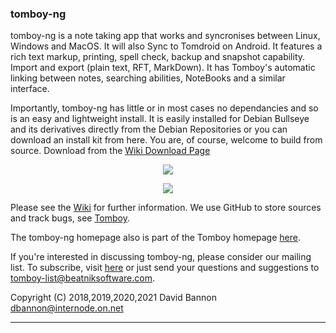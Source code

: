 ### tomboy-ng 

tomboy-ng is a note taking app that works and syncronises between Linux, Windows and MacOS. It will also Sync to Tomdroid on Android. It features a rich text markup, printing, spell check, backup and snapshot capability. Import and export (plain text, RFT, MarkDown). It has Tomboy's automatic linking between notes, searching abilities, NoteBooks and a similar interface. 

Importantly, tomboy-ng has little or in most cases no dependancies and so is an easy and lightweight install. It is easily installed for Debian Bullseye and its derivatives directly from the Debian Repositories or you can download an install kit from here. You are, of course, welcome to build from source. Download from the [Wiki Download Page](https://github.com/tomboy-notes/tomboy-ng/wiki/Download_Release)
<p align="center"><img src="https://github.com/tomboy-notes/tomboy-ng/blob/master/doc/gallery/tomboyNG_hero.png"></p>
<p align="center"><img src="https://github.com/xypd/tomboy-ng/blob/master/doc/gallery/tomboy-ng_screens.png"></p>

Please see the [Wiki](https://github.com/tomboy-notes/tomboy-ng/wiki) for further information.
We use GitHub to store sources and track bugs, see [Tomboy](https://github.com/tomboy-notes/tomboy-ng).

The tomboy-ng homepage also is part of the Tomboy homepage [here](https://wiki.gnome.org/Apps/Tomboy).

If you're interested in discussing tomboy-ng, please consider our mailing list.
To subscribe, visit [here](http://lists.beatniksoftware.com/listinfo.cgi/tomboy-list-beatniksoftware.com)
or just send your questions and suggestions to <tomboy-list@beatniksoftware.com>.

Copyright (C) 2018,2019,2020,2021 David Bannon <dbannon@internode.on.net>

---


